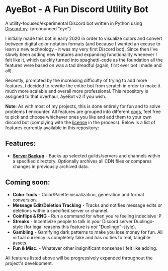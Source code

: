 # AyeBot - A Fun Discord Utility Bot

A utility-focused/experimental Discord bot written in Python using [Discord.py](https://github.com/Rapptz/discord.py). (pronounced "eye")

I initially made this bot in early 2020 in order to visualize colors and convert between digital color notation formats (and because I wanted an excuse to learn a new technology - it was my very first Discord bot). Since then I've slowly been adding new features and expanding functionality whenever I felt like it, which quickly turned into spaghetti-code as the foundation all the features were based on was a tad dreadful (again, first ever bot I made and all).

Recently, prompted by the increasing difficulty of trying to add more features, I decided to rewrite the entire bot from scratch in order to make it much more scalable and overall more professional. This repository is assigned to that overhaul, AyeBot v2 if you wish.

**Note**: As with most of my projects, this is done entirely for fun and to solve problems **I** encounter. All features are grouped into different [cogs](https://github.com/antylegit/ayebot/tree/main/cogs), feel free to pick and choose whichever ones you like and add them to your own discord bot (complying with the [license](https://github.com/antylegit/ayebot/blob/main/LICENSE) in the process). Below is a list of features currently available in this repository: 

## Features:
- **[Server Backup](https://github.com/antylegit/ayebot/blob/main/cogs/backup.py)** - Backs up selected guilds/servers and channels within a specified directory. Optionally archives all CDN files or compares changes in previously archived data.

## Coming soon:
- **Color Tools** - Color/Palette visualization, generation and format conversion.
- **Message Edit/Deletion Tracking** - Tracks and notifies message edits or deletions within a specified server or channel.
- **Coinflips & RNG** - Run a command for when you're feeling indecisive :P
- **Streaks** - Incentivize people to talk in your Discord server Duolingo-style (for legal reasons this feature is *not* "Duolingo"-style).
- **Gambling** - Gamifying dark patterns to make you lose money for fun. All virtual currency is completely fake and has no ties to real, tangible assets.
- **Fun & Misc.** - Whatever other insignificant nonsense I felt like adding.

All features listed above will be progressively expanded throughout the project's development.
